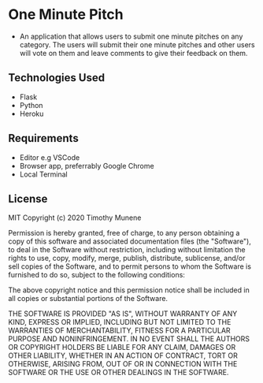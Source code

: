 # One Minute Pitch
- An application that allows users to submit one minute pitches 
on any category. The users will submit their one minute pitches and other users will vote on them and leave comments to give their feedback on them.

## Technologies Used
- Flask
- Python
- Heroku

## Requirements
- Editor e.g VSCode
- Browser app, preferrably Google Chrome
- Local Terminal

## License
MIT Copyright (c) 2020 Timothy Munene

Permission is hereby granted, free of charge, to any person obtaining a copy of this software and associated documentation files (the "Software"), to deal in the Software without restriction, including without limitation the rights to use, copy, modify, merge, publish, distribute, sublicense, and/or sell copies of the Software, and to permit persons to whom the Software is furnished to do so, subject to the following conditions:

The above copyright notice and this permission notice shall be included in all copies or substantial portions of the Software.

THE SOFTWARE IS PROVIDED "AS IS", WITHOUT WARRANTY OF ANY KIND, EXPRESS OR IMPLIED, INCLUDING BUT NOT LIMITED TO THE WARRANTIES OF MERCHANTABILITY, FITNESS FOR A PARTICULAR PURPOSE AND NONINFRINGEMENT. IN NO EVENT SHALL THE AUTHORS OR COPYRIGHT HOLDERS BE LIABLE FOR ANY CLAIM, DAMAGES OR OTHER LIABILITY, WHETHER IN AN ACTION OF CONTRACT, TORT OR OTHERWISE, ARISING FROM, OUT OF OR IN CONNECTION WITH THE SOFTWARE OR THE USE OR OTHER DEALINGS IN THE SOFTWARE.
